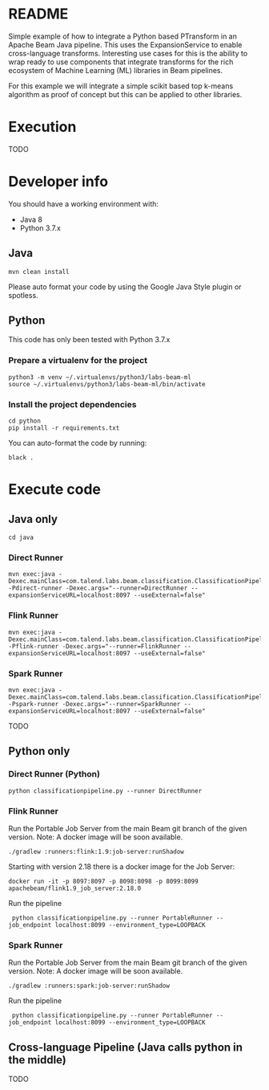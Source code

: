 README
======

Simple example of how to integrate a Python based PTransform in an Apache Beam Java pipeline. This uses the ExpansionService to enable cross-language transforms. Interesting use cases for this is the ability to wrap ready to use components that integrate transforms for the rich ecosystem of Machine Learning (ML) libraries in Beam pipelines.

For this example we will integrate a simple scikit based top k-means algorithm as proof of concept but this can be applied to other libraries.

# Execution

TODO

# Developer info

You should have a working environment with:

- Java 8
- Python 3.7.x

## Java

    mvn clean install

Please auto format your code by using the Google Java Style plugin or spotless.

## Python

This code has only been tested with Python 3.7.x

### Prepare a virtualenv for the project

    python3 -m venv ~/.virtualenvs/python3/labs-beam-ml
    source ~/.virtualenvs/python3/labs-beam-ml/bin/activate

### Install the project dependencies

    cd python
    pip install -r requirements.txt

You can auto-format the code by running:
    
    black .

# Execute code

## Java only

    cd java

### Direct Runner

    mvn exec:java -Dexec.mainClass=com.talend.labs.beam.classification.ClassificationPipeline -Pdirect-runner -Dexec.args="--runner=DirectRunner --expansionServiceURL=localhost:8097 --useExternal=false"

### Flink Runner

    mvn exec:java -Dexec.mainClass=com.talend.labs.beam.classification.ClassificationPipeline -Pflink-runner -Dexec.args="--runner=FlinkRunner --expansionServiceURL=localhost:8097 --useExternal=false"

### Spark Runner

    mvn exec:java -Dexec.mainClass=com.talend.labs.beam.classification.ClassificationPipeline -Pspark-runner -Dexec.args="--runner=SparkRunner --expansionServiceURL=localhost:8097 --useExternal=false"

TODO

## Python only

### Direct Runner (Python)

    python classificationpipeline.py --runner DirectRunner

### Flink Runner

Run the Portable Job Server from the main Beam git branch of the given version.
Note: A docker image will be soon available.

    ./gradlew :runners:flink:1.9:job-server:runShadow

Starting with version 2.18 there is a docker image for the Job Server:

    docker run -it -p 8097:8097 -p 8098:8098 -p 8099:8099 apachebeam/flink1.9_job_server:2.18.0

Run the pipeline

     python classificationpipeline.py --runner PortableRunner --job_endpoint localhost:8099 --environment_type=LOOPBACK

### Spark Runner

Run the Portable Job Server from the main Beam git branch of the given version.
Note: A docker image will be soon available.

    ./gradlew :runners:spark:job-server:runShadow

Run the pipeline

     python classificationpipeline.py --runner PortableRunner --job_endpoint localhost:8099 --environment_type=LOOPBACK

## Cross-language Pipeline (Java calls python in the middle)

TODO
